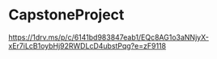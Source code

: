 # CapstoneProject

https://1drv.ms/p/c/6141bd983847eab1/EQc8AG1o3aNNjyX-xEr7iLcB1oybHj92RWDLcD4ubstPqg?e=zF9118
 
